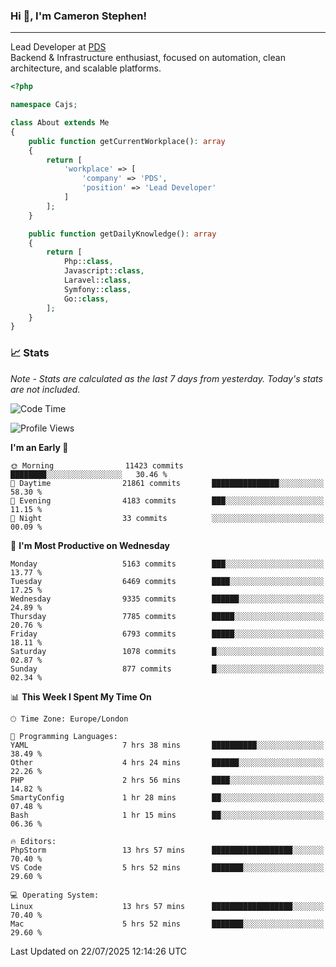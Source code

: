 ### Hi 👋, I'm Cameron Stephen!

---

Lead Developer at [PDS](https://prindatasolutions.co.uk)  
Backend & Infrastructure enthusiast, focused on automation, clean architecture, and scalable platforms.


```php
<?php

namespace Cajs;

class About extends Me
{
    public function getCurrentWorkplace(): array
    {
        return [
            'workplace' => [
                'company' => 'PDS',
                'position' => 'Lead Developer'
            ]
        ];
    }

    public function getDailyKnowledge(): array
    {
        return [
            Php::class,
            Javascript::class,
            Laravel::class,
            Symfony::class,
            Go::class,
        ];
    }
}
```

### 📈 Stats
<p><em>Note - Stats are calculated as the last 7 days from yesterday. Today's stats are not included.</em></p>


<!--START_SECTION:waka-->
![Code Time](http://img.shields.io/badge/Code%20Time-4%2C589%20hrs%2015%20mins-blue)

![Profile Views](http://img.shields.io/badge/Profile%20Views-0-blue)

**I'm an Early 🐤** 

```text
🌞 Morning                11423 commits       ████████░░░░░░░░░░░░░░░░░   30.46 % 
🌆 Daytime                21861 commits       ███████████████░░░░░░░░░░   58.30 % 
🌃 Evening                4183 commits        ███░░░░░░░░░░░░░░░░░░░░░░   11.15 % 
🌙 Night                  33 commits          ░░░░░░░░░░░░░░░░░░░░░░░░░   00.09 % 
```
📅 **I'm Most Productive on Wednesday** 

```text
Monday                   5163 commits        ███░░░░░░░░░░░░░░░░░░░░░░   13.77 % 
Tuesday                  6469 commits        ████░░░░░░░░░░░░░░░░░░░░░   17.25 % 
Wednesday                9335 commits        ██████░░░░░░░░░░░░░░░░░░░   24.89 % 
Thursday                 7785 commits        █████░░░░░░░░░░░░░░░░░░░░   20.76 % 
Friday                   6793 commits        █████░░░░░░░░░░░░░░░░░░░░   18.11 % 
Saturday                 1078 commits        █░░░░░░░░░░░░░░░░░░░░░░░░   02.87 % 
Sunday                   877 commits         █░░░░░░░░░░░░░░░░░░░░░░░░   02.34 % 
```


📊 **This Week I Spent My Time On** 

```text
🕑︎ Time Zone: Europe/London

💬 Programming Languages: 
YAML                     7 hrs 38 mins       ██████████░░░░░░░░░░░░░░░   38.49 % 
Other                    4 hrs 24 mins       ██████░░░░░░░░░░░░░░░░░░░   22.26 % 
PHP                      2 hrs 56 mins       ████░░░░░░░░░░░░░░░░░░░░░   14.82 % 
SmartyConfig             1 hr 28 mins        ██░░░░░░░░░░░░░░░░░░░░░░░   07.48 % 
Bash                     1 hr 15 mins        ██░░░░░░░░░░░░░░░░░░░░░░░   06.36 % 

🔥 Editors: 
PhpStorm                 13 hrs 57 mins      ██████████████████░░░░░░░   70.40 % 
VS Code                  5 hrs 52 mins       ███████░░░░░░░░░░░░░░░░░░   29.60 % 

💻 Operating System: 
Linux                    13 hrs 57 mins      ██████████████████░░░░░░░   70.40 % 
Mac                      5 hrs 52 mins       ███████░░░░░░░░░░░░░░░░░░   29.60 % 
```


 Last Updated on 22/07/2025 12:14:26 UTC
<!--END_SECTION:waka-->
